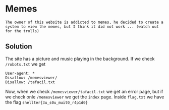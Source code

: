 # Memes
```
The owner of this website is addicted to memes, he decided to create a system to view the memes, but I think it did not work ... (watch out for the trolls)
```
## Solution

The site has a picture and music playing in the background.
If we check `/robots.txt` we get 
```
User-agent: *
Disallow: /memesviewer/
Disallow: /tafacil.txt
```

Now, when we check `/memesviewer/tafacil.txt` we get an error page, but if we check onle `/memesviewer` we get the `index` page.
Inside `flag.txt` we have the flag `shellter{3u_s0u_muit0_r4p1d0}`

